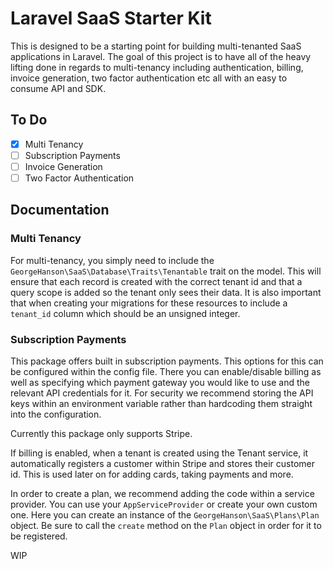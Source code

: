 # Laravel SaaS Starter Kit

This is designed to be a starting point for building multi-tenanted SaaS applications in Laravel. The goal of this project
is to have all of the heavy lifting done in regards to multi-tenancy including authentication, billing, invoice generation,
two factor authentication etc all with an easy to consume API and SDK.

## To Do
- [x] Multi Tenancy
- [ ] Subscription Payments
- [ ] Invoice Generation
- [ ] Two Factor Authentication

## Documentation

### Multi Tenancy
For multi-tenancy, you simply need to include the `GeorgeHanson\SaaS\Database\Traits\Tenantable` trait on the model. This
will ensure that each record is created with the correct tenant id and that a query scope is added so the tenant only sees
their data. It is also important that when creating your migrations for these resources to include a `tenant_id` column which
should be an unsigned integer.

### Subscription Payments

This package offers built in subscription payments. This options for this can be configured within the config file.
There you can enable/disable billing as well as specifying which payment gateway you would like to use and the relevant
API credentials for it. For security we recommend storing the API keys within an environment variable rather than hardcoding
them straight into the configuration.

Currently this package only supports Stripe.

If billing is enabled, when a tenant is created using the Tenant service, it automatically registers a customer within
Stripe and stores their customer id. This is used later on for adding cards, taking payments and more.

In order to create a plan, we recommend adding the code within a service provider. You can use your `AppServiceProvider`
or create your own custom one. Here you can create an instance of the `GeorgeHanson\SaaS\Plans\Plan` object. Be sure to
call the `create` method on the `Plan` object in order for it to be registered.

WIP
